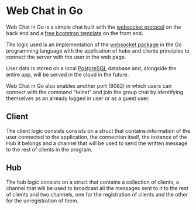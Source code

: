 # Web Chat in Go

Web Chat in Go is a simple chat built with the [websocket protocol](https://datatracker.ietf.org/doc/html/rfc6455) on the back end and a [free bootstrap template](https://www.bootdey.com/snippets/view/chat-app) on the front end.

The logic used is an implementation of the [websocket package](https://github.com/gorilla/websocket) in the Go programming language with the application of hubs and clients principles to connect the server with the user in the web page.

User data is stored on a local [PostgreSQL](https://www.postgresql.org/) database and, alongside the entire app, will be served in the cloud in the future.

Web Chat in Go also enables another port (8082) in which users can connect with the command "telnet" and join the group chat by identifying themselves as an already logged in user or as a guest user.

## Client

The client logic consists consists on a struct that contains information of the user connected to the application, the connection itself, the instance of the Hub it belongs and a channel that will be used to send the written message to the rest of clients in the program.

## Hub

The hub logic consists on a struct that contains a collection of clients, a channel that will be used to broadcast all the messages sent to it to the rest of clients and two channels, one for the registration of clients and the other for the unregistration of them.
